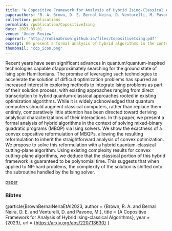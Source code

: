 ```yaml
---
title: "A Copositive Framework for Analysis of Hybrid Ising-Classical Algorithms"
paperauthors: "R. A. Brown, D. E. Bernal Neira, D. Venturelli, M. Pavone"
collection: publications
permalink: /publication/CopositiveIsing
date: 2023-03-01
venue: 'Under Review'
paperurl: 'http://robinabrown.github.io/files/CopositiveIsing.pdf'
excerpt: We present a formal analysis of hybrid algorithms in the context of solving mixed-binary quadratic programs (MBQP) via Ising solvers. We leverage copositive optimization and cutting-plane algorithms to derive an algorithm that provable shifts complexity onto the subroutine handled by the Ising solver.
thumbnail: "ccp_icon.png"
---
```

Recent years have seen significant advances in quantum/quantum-inspired technologies capable ofapproximately searching for the ground state of Ising spin Hamiltonians. The promise of leveraging such technologies to accelerate the solution of difficult optimization problems has spurred an increased interest in exploring methods to integrate Ising problems as part of their solution process, with existing approaches ranging from direct transcription to hybrid quantum-classical approaches rooted in existing optimization algorithms. While it is widely acknowledged that quantum computers should augment classical computers, rather than replace them entirely, comparatively little attention has been directed toward deriving analytical characterizations of their interactions. In this paper, we present a formal analysis of hybrid algorithms in the context of solving mixed-binary quadratic programs (MBQP) via Ising solvers. We show the exactness of a convex copositive reformulation of MBQPs, allowing the resulting reformulation to inherit the straightforward analysis of convex optimization. We propose to solve this reformulation with a hybrid quantum-classical cutting-plane algorithm. Using existing complexity results for convex cutting-plane algorithms, we deduce that the classical portion of this hybrid framework is guaranteed to be polynomial time. This suggests that when applied to NP-hard problems, the complexity of the solution is shifted onto the subroutine handled by the Ising solver.

[paper](http://robinabrown.github.io/files/CopositiveIsing.pdf)

### Bibtex

@article{BrownBernalNeiraEtAl2023,
  author    = {Brown, R. A. and Bernal Neira, D. E. and Venturelli, D. and Pavone, M.},
  title     = {A Copositive Framework for Analysis of Hybrid Ising-classical Algorithms},
  year      = {2023},
  url       = {https://arxiv.org/abs/2207.13630}
}
